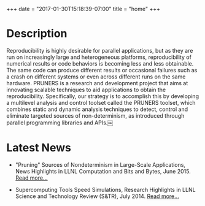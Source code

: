 +++
date = "2017-01-30T15:18:39-07:00"
title = "home"
+++

# Description

Reproducibility is highly desirable for parallel applications, but as they are run on increasingly large and heterogeneous platforms, reproducibility of numerical results or code behaviors is becoming less and less obtainable. The same code can produce different results or occasional failures such as a crash on different systems or even across different runs on the same hardware. PRUNERS is a research and development project that aims at innovating scalable techniques to aid applications to obtain the reproducibility. Specifically, our strategy is to accomplish this by developing a multilevel analysis and control toolset called the PRUNERS toolset, which combines static and dynamic analysis techniques to detect, control and eliminate targeted sources of non-determinism, as introduced through parallel programming libraries and APIs.￼

<h1 id="news">Latest News</h2>
<ul>
	<li><p>"Pruning" Sources of Nondeterminism in Large-Scale Applications, News Highlights in LLNL Computation and Bits and Bytes, June 2015. <a class="smooth-link" href="http://computation.llnl.gov/newsroom/pruning-sources-nondeterminism-large-scale-applications" target="_blank"><u>Read more...</u></i></a></p></li>
	<li><p>Supercomputing Tools Speed Simulations, Research Highlights in LLNL Science and Technology Review (S&TR), July 2014. <a class="smooth-link" href="https://str.llnl.gov/july-2014/ahn" target="_blank"><u>Read more...</u></i></a></p></li>
</ul>
